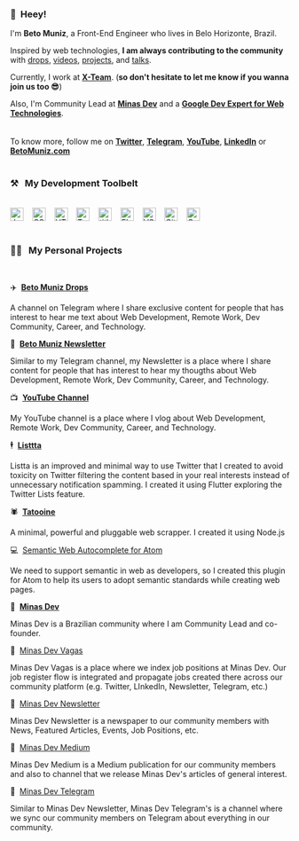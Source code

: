 ### 👋&nbsp;&nbsp;Heey!

I'm **Beto Muniz**, a Front-End Engineer who lives in Belo Horizonte, Brazil.

Inspired by web technologies, **I am always contributing to the community** with [drops](https://betomuniz.com/drops), [videos](https://www.youtube.com/c/betomuniz), [projects](https://betomuniz.com/projects), and [talks](https://betomuniz.com/talks).

Currently, I work at **[X-Team](https://x-team.com/)**. 
(**so don't hesitate to let me know if you wanna join us too 😎**)

Also, I'm Community Lead at **[Minas Dev](https://minasdev.org)** and a **[Google Dev Expert for Web Technologies](https://developers.google.com/community/experts/directory/profile/profile-beto_muniz)**.
<br><br><br>
To know more, follow me on **[Twitter](https://twitter.com/obetomuniz)**, **[Telegram](https://t.me.com/obetomuniz_drops)**, **[YouTube](https://www.youtube.com/c/betomuniz)**, **[LinkedIn](https://www.linkedin.com/in/obetomuniz)** or **[BetoMuniz.com](https://betomuniz.com)**
<br><br>
### ⚒&nbsp;&nbsp;&nbsp;My Development Toolbelt
<br><img alt="JavaScript" title="JavaScript" src="https://user-images.githubusercontent.com/1680157/87443764-4af82c80-c5cc-11ea-82c2-c368ee12cf6d.png" height="24">&nbsp;&nbsp;&nbsp;&nbsp;<img alt="CSS" title="CSS" src="https://user-images.githubusercontent.com/1680157/87443759-4a5f9600-c5cc-11ea-8ae0-715433c1f781.png" height="24">&nbsp;&nbsp;&nbsp;&nbsp;<img alt="HTML" title="HTML" src="https://user-images.githubusercontent.com/1680157/87443762-4af82c80-c5cc-11ea-85cf-57be0e83c169.png" height="24">&nbsp;&nbsp;&nbsp;&nbsp;<img alt="TypeScript" title="TypeScript" src="https://user-images.githubusercontent.com/1680157/87443766-4af82c80-c5cc-11ea-8a13-a651f150fa99.png" height="24">&nbsp;&nbsp;&nbsp;&nbsp;<img alt=" title=" title="Node.js" src="https://user-images.githubusercontent.com/1680157/87443758-4a5f9600-c5cc-11ea-8f63-92e126a1145b.png" height="24">&nbsp;&nbsp;&nbsp;&nbsp;<img alt="Flutter" title="Flutter" src="https://user-images.githubusercontent.com/1680157/87443756-49c6ff80-c5cc-11ea-9052-ecd76bb5ce81.png" height="24">&nbsp;&nbsp;&nbsp;&nbsp;<img alt="VS Code" title="VS Code" src="https://user-images.githubusercontent.com/1680157/87443751-492e6900-c5cc-11ea-9854-f82d4d921133.png" height="24">&nbsp;&nbsp;&nbsp;&nbsp;<img alt="Git" title="Git" src="https://user-images.githubusercontent.com/1680157/87443755-49c6ff80-c5cc-11ea-954a-579f7c72873a.png" height="24">&nbsp;&nbsp;&nbsp;&nbsp;<img alt="Google Chrome" title="Google Chrome" src="https://user-images.githubusercontent.com/1680157/87443745-47fd3c00-c5cc-11ea-878f-44f34572775e.png" height="24"><br><br>
### 👨‍💻&nbsp;&nbsp;&nbsp;My Personal Projects
<br>

✈️&nbsp;&nbsp;**[Beto Muniz Drops](https://t.me/obetomuniz_drops)**

A channel on Telegram where I share exclusive content for people that has interest to hear me text about Web Development, Remote Work, Dev Community, Career, and Technology.

📰&nbsp;&nbsp;**[Beto Muniz Newsletter](https://betomuniz.us10.list-manage.com/subscribe/post?u=272246eec42af04685103c358&id=ab6499fbe1)**

Similar to my Telegram channel, my Newsletter is a place where I share content for people that has interest to hear my thougths about Web Development, Remote Work, Dev Community, Career, and Technology.

📺&nbsp;&nbsp;**[YouTube Channel](https://www.youtube.com/c/betomuniz)**

My YouTube channel is a place where I vlog about Web Development, Remote Work, Dev Community, Career, and Technology.

🕴&nbsp;&nbsp;**[Listtta](https://listtta.com)**

Listta is an improved and minimal way to use Twitter that I created to avoid toxicity on Twitter filtering the content based in your real interests instead of unnecessary notification spamming. I created it using Flutter exploring the Twitter Lists feature.

🕷&nbsp;&nbsp;**[Tatooine](https://github.com/obetomuniz/tatooine)**

A minimal, powerful and pluggable web scrapper. I created it using Node.js

💻&nbsp;&nbsp;[Semantic Web Autocomplete for Atom](https://github.com/obetomuniz/autocomplete-semantic-web)

We need to support semantic in web as developers, so I created this plugin for Atom to help its users to adopt semantic standards while creating web pages.

🔺&nbsp;&nbsp;**[Minas Dev](https://minasdev.org)**

Minas Dev is a Brazilian community where I am Community Lead and co-founder.

🔺&nbsp;&nbsp;[Minas Dev Vagas](https://github.com/minasdev/vagas)

Minas Dev Vagas is a place where we index job positions at Minas Dev. Our job register flow is integrated and propagate jobs created there across our community platform (e.g. Twitter, LInkedIn, Newsletter, Telegram, etc.)

🔺&nbsp;&nbsp;[Minas Dev Newsletter](https://minasdev.org)

Minas Dev Newsletter is a newspaper to our community members with News, Featured Articles, Events, Job Positions, etc.

🔺&nbsp;&nbsp;[Minas Dev Medium](https://medium.com/minasdev)

Minas Dev Medium is a Medium publication for our community members and also to channel that we release Minas Dev's articles of general interest.

🔺&nbsp;&nbsp;[Minas Dev Telegram](https://t.me/minasdev)

Similar to Minas Dev Newsletter, Minas Dev Telegram's is a channel where we sync our community members on Telegram about everything in our community.
